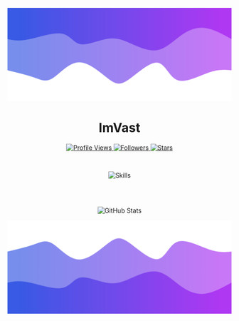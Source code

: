 ![Header](./header.png)

<h1 align="center">ImVast</h1>

<p align="center">
  <a href="https://github.com/HiatusDev">
    <img height="25" src="https://api.visitorbadge.io/api/VisitorHit?user=HiatusDev&countColorcountColor&countColor=%23006EFF" alt="Profile Views"/>
  </a>
  <a href="https://github.com/imvast?tab=followers">
    <img height="25" src="https://img.shields.io/github/followers/HiatusDev?color=4a12ba&style=for-the-badge&logo=github&label=Follow" alt="Followers"/>
  </a>
  <a href="https://github.com/imvast?tab=stars">
    <img height="25" src="https://img.shields.io/github/stars/HiatusDev?color=f429ff&style=for-the-badge&logo=github&label=Stars" alt="Stars"/>
  </a>
</p>

<br>

<p align="center">
  <img src="https://skillicons.dev/icons?i=py,cpp,html,css" alt="Skills"/>
</p>

<br>

<!--
<p align="center">
  <a href="https://t.me/skiddos" target="_blank">
    <img src="https://img.shields.io/badge/Telegram-Join%20Me-0088cc?style=for-the-badge&logo=telegram&logoColor=white" alt="Telegram"/>
  </a>
</p>
-->

<br>

<p align="center">
  <img src="https://github-readme-stats.vercel.app/api/?username=imvast&title_color=674fc9&text_color=9f9f9f&show_icons=true&bg_color=00000000&hide_border=true&icon_color=674fc9&hide_title=true&count_private=true" alt="GitHub Stats"/>
</p>

![Footer](./footer.png)
